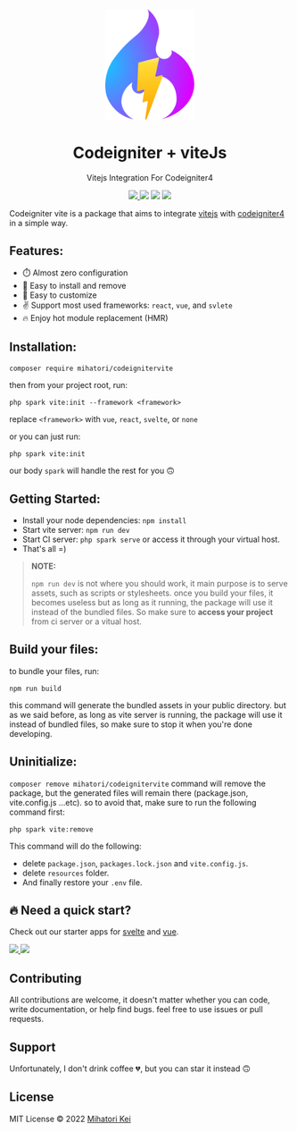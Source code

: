 <div align="center">
	<img width="160px" src="src/logo.png">
  	<h1>Codeigniter + viteJs</h1>
  	<p>Vitejs Integration For Codeigniter4</p>
	<p>
		<a href="https://github.com/firtadokei/codeigniter-vitejs/releases">
			<img src="https://custom-icon-badges.herokuapp.com/github/v/release/firtadokei/codeigniter-vitejs?logo=tag">
		</a>
		<img src="https://custom-icon-badges.herokuapp.com/packagist/stars/mihatori/codeignitervite?logo=star">
		<img src="https://badges.hiptest.com:/packagist/dt/mihatori/codeignitervite?color=%23c700ff&logo=packagist&logoColor=%23c700ff">
		<img src="https://custom-icon-badges.herokuapp.com/packagist/l/mihatori/codeignitervite?logo=law">
	</p>
</div>

Codeigniter vite is a package that aims to integrate [vitejs](https://vitejs.dev/) with [codeigniter4](https://codeigniter.com/) in a simple way.

## Features:
 - ⏱️ Almost zero configuration
 - 🧩 Easy to install and remove
 - 🔨 Easy to customize
 - ✌️ Support most used frameworks: `react`, `vue`, and `svlete`
 - 🔥 Enjoy hot module replacement (HMR)
 
## Installation:

```
composer require mihatori/codeignitervite
```

then from your project root, run:

```
php spark vite:init --framework <framework>
```

replace `<framework>` with `vue`, `react`, `svelte`, or `none`

or you can just run:

```
php spark vite:init
```

our body `spark` will handle the rest for you 🙃

## Getting Started:
- Install your node dependencies: `npm install`
- Start vite server: `npm run dev`
- Start CI server: `php spark serve` or access it through your virtual host.
- That's all =)

> **NOTE:**
> 
> `npm run dev` is not where you should work, it main purpose is to serve assets, such as scripts or stylesheets.
> once you build your files, it becomes useless
> but as long as it running, the package will use it instead of the bundled files.
> So make sure to **access your project** from ci server or a vitual host.

## Build your files:

to bundle your files, run: 
```
npm run build
```
this command will generate the bundled assets in your public directory. 
but as we said before, as long as vite server is running, the package will use it instead of bundled files, so make sure to stop it when you're done developing.

## Uninitialize:

`composer remove mihatori/codeignitervite` command will remove the package, but the generated files will remain there (package.json, vite.config.js ...etc).
so to avoid that, make sure to run the following command first:

```
php spark vite:remove
```
This command will do the following:
- delete `package.json`, `packages.lock.json` and `vite.config.js`.
- delete `resources` folder.
- And finally restore your `.env` file.

## 🔥 Need a quick start?
Check out our starter apps for [svelte](https://github.com/firtadokei/ci-svelte-appstarter) and [vue](https://github.com/firtadokei/ci-vue-appstarter).

<a href="https://github.com/firtadokei/ci-svelte-appstarter">
	<img width="120px" src="https://github.com/firtadokei/ci-svelte-appstarter/raw/master/ci-svelte.webp">
</a>
<a href="https://github.com/firtadokei/ci-vue-appstarter">
	<img width="120px" src="https://github.com/firtadokei/ci-vue-appstarter/raw/master/ci-vue.webp">
</a> 

## Contributing
All contributions are welcome, it doesn't matter whether you can code, write documentation, or help find bugs.
feel free to use issues or pull requests.

## Support
Unfortunately, I don't drink coffee 💔, but you can star it instead 🙃

## License

MIT License &copy; 2022 [Mihatori Kei](https://github.com/firtadokei)
